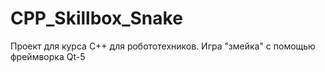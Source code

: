 # CPP_Skillbox_Snake
Проект для курса С++ для робототехников. Игра "змейка" с помощью фреймворка Qt-5
